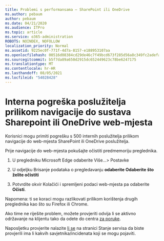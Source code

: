 ```yaml
---
title: Problemi s performansama – SharePoint ili OneDrive
ms.author: pebaum
author: pebaum
ms.date: 04/21/2020
ms.audience: ITPro
ms.topic: article
ms.service: o365-administration
ROBOTS: NOINDEX, NOFOLLOW
localization_priority: Normal
ms.assetid: 9225ec0f-771f-4d7a-8157-e188953107aa
ms.openlocfilehash: 00516d08384cd29de46c7f49bcd673f285d56a8c349fc2adefa5ea2173abd7b6
ms.sourcegitcommit: b5f7da89a650d2915dc652449623c78be6247175
ms.translationtype: MT
ms.contentlocale: hr-HR
ms.lasthandoff: 08/05/2021
ms.locfileid: "54028428"
---
```

# <a name="internal-server-error-when-navigating-to-sharepoint-or-onedrive-sites"></a>Interna pogreška poslužitelja prilikom navigacije do sustava Sharepoint ili OneDrive web-mjesta

Korisnici mogu primiti pogrešku s 500 internih poslužitelja prilikom navigacije do web-mjesta SharePoint ili OneDrive poslužitelja. 

Prije navigacije do web-mjesta pokušajte očistiti predmemoriju preglednika.


1. U pregledniku Microsoft Edge odaberite Više...> Postavke

2. U odjeljku Brisanje podataka o pregledavanju **odaberite Odaberite što želite očistiti**

3. Potvrdite okvir Kolačići i spremljeni podaci web-mjesta pa odaberite **Očisti**.

Napomena: ti se koraci mogu razlikovati prilikom korištenja drugih preglednika kao što su Firefox ili Chrome.

Ako time ne riješite problem, možete provjeriti odvija li se aktivno održavanje na klijentu tako da odete do centra [za poruke](https://portal.office.com/adminportal/home#/MessageCenter).

Naposljetku provjerite nalazite [li se](https://portal.office.com/adminportal/home#/servicehealth) na stranici Stanje servisa da biste provjerili ima li kakvih savjetnika/incidenata koji se mogu pojaviti.

